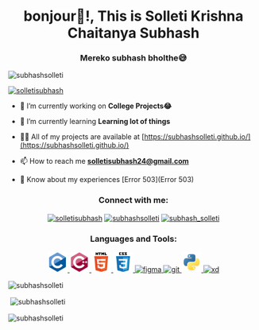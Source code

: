 <h1 align="center">bonjour👋!, This is Solleti Krishna Chaitanya Subhash</h1>
<h3 align="center">Mereko subhash bholthe😅</h3>

<p align="left"> <img src="https://komarev.com/ghpvc/?username=subhashsolleti&label=Profile%20views&color=0e75b6&style=flat" alt="subhashsolleti" /> </p>

<p align="left"> <a href="https://twitter.com/solletisubhash" target="blank"><img src="https://img.shields.io/twitter/follow/solletisubhash?logo=twitter&style=for-the-badge" alt="solletisubhash" /></a> </p>

- 🔭 I’m currently working on **College Projects😂**

- 🌱 I’m currently learning **Learning lot of things**

- 👨‍💻 All of my projects are available at [https://subhashsolleti.github.io/](https://subhashsolleti.github.io/)

- 📫 How to reach me **solletisubhash24@gmail.com**

- 📄 Know about my experiences [Error 503](Error 503)

<h3 align="center">Connect with me:</h3>
<p align="center">
<a href="https://twitter.com/solletisubhash" target="blank"><img align="center" src="https://raw.githubusercontent.com/rahuldkjain/github-profile-readme-generator/master/src/images/icons/Social/twitter.svg" alt="solletisubhash" height="30" width="40" /></a>
<a href="https://fb.com/subhashsolleti" target="blank"><img align="center" src="https://raw.githubusercontent.com/rahuldkjain/github-profile-readme-generator/master/src/images/icons/Social/facebook.svg" alt="subhashsolleti" height="30" width="40" /></a>
<a href="https://instagram.com/subhash_solleti" target="blank"><img align="center" src="https://raw.githubusercontent.com/rahuldkjain/github-profile-readme-generator/master/src/images/icons/Social/instagram.svg" alt="subhash_solleti" height="30" width="40" /></a>
</p>

<h3 align="center">Languages and Tools:</h3>
<p align="center"> <a href="https://www.cprogramming.com/" target="_blank" rel="noreferrer"> <img src="https://raw.githubusercontent.com/devicons/devicon/master/icons/c/c-original.svg" alt="c" width="40" height="40"/> </a> <a href="https://www.w3schools.com/cpp/" target="_blank" rel="noreferrer"> <img src="https://raw.githubusercontent.com/devicons/devicon/master/icons/cplusplus/cplusplus-original.svg" alt="cplusplus" width="40" height="40"/> </a> <a href="https://www.w3.org/html/" target="_blank" rel="noreferrer"> <img src="https://raw.githubusercontent.com/devicons/devicon/master/icons/html5/html5-original-wordmark.svg" alt="html5" width="40" height="40"/> </a> <a href="https://www.w3schools.com/css/" target="_blank" rel="noreferrer"> <img src="https://raw.githubusercontent.com/devicons/devicon/master/icons/css3/css3-original-wordmark.svg" alt="css3" width="40" height="40"/> </a> <a href="https://www.figma.com/" target="_blank" rel="noreferrer"> <img src="https://www.vectorlogo.zone/logos/figma/figma-icon.svg" alt="figma" width="40" height="40"/> </a> <a href="https://git-scm.com/" target="_blank" rel="noreferrer"> <img src="https://www.vectorlogo.zone/logos/git-scm/git-scm-icon.svg" alt="git" width="40" height="40"/> </a> <a href="https://www.python.org" target="_blank" rel="noreferrer"> <img src="https://raw.githubusercontent.com/devicons/devicon/master/icons/python/python-original.svg" alt="python" width="40" height="40"/> </a> <a href="https://www.adobe.com/products/xd.html" target="_blank" rel="noreferrer"> <img src="https://cdn.worldvectorlogo.com/logos/adobe-xd.svg" alt="xd" width="40" height="40"/> </a> </p>

<p><img align="center" src="https://github-readme-stats.vercel.app/api/top-langs?username=subhashsolleti&show_icons=true&locale=en&layout=compact" alt="subhashsolleti" /></p>

<p>&nbsp;<img align="center" src="https://github-readme-stats.vercel.app/api?username=subhashsolleti&show_icons=true&locale=en" alt="subhashsolleti" /></p>

<p><img align="center" src="https://github-readme-streak-stats.herokuapp.com/?user=subhashsolleti&" alt="subhashsolleti" /></p>

